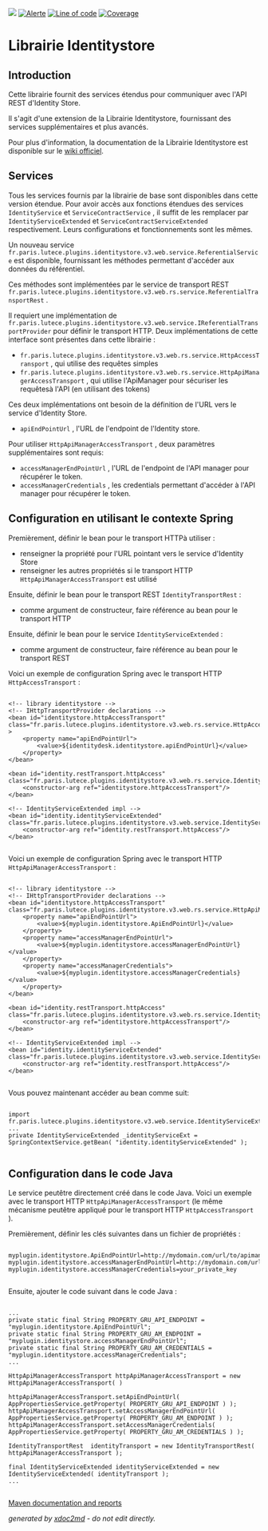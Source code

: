 ![](https://dev.lutece.paris.fr/jenkins/buildStatus/icon?job=library-identitystore-extended-deploy)
[![Alerte](https://dev.lutece.paris.fr/sonar/api/project_badges/measure?project=fr.paris.lutece.plugins%3Alibrary-identitystore-extended&metric=alert_status)](https://dev.lutece.paris.fr/sonar/dashboard?id=fr.paris.lutece.plugins%3Alibrary-identitystore-extended)
[![Line of code](https://dev.lutece.paris.fr/sonar/api/project_badges/measure?project=fr.paris.lutece.plugins%3Alibrary-identitystore-extended&metric=ncloc)](https://dev.lutece.paris.fr/sonar/dashboard?id=fr.paris.lutece.plugins%3Alibrary-identitystore-extended)
[![Coverage](https://dev.lutece.paris.fr/sonar/api/project_badges/measure?project=fr.paris.lutece.plugins%3Alibrary-identitystore-extended&metric=coverage)](https://dev.lutece.paris.fr/sonar/dashboard?id=fr.paris.lutece.plugins%3Alibrary-identitystore-extended)

# Librairie Identitystore

## Introduction

Cette librairie fournit des services étendus pour communiquer avec l'API REST d'Identity Store.

Il s'agit d'une extension de la Librairie Identitystore, fournissant des services supplémentaires et plus avancés.

Pour plus d'information, la documentation de la Librairie Identitystore est disponible sur le [wiki officiel](https://lutece.paris.fr/support/wiki/gru-library-identitystore-v3.html).

## Services

Tous les services fournis par la librairie de base sont disponibles dans cette version étendue. Pour avoir accès aux fonctions étendues des services `IdentityService` et `ServiceContractService` , il suffit de les remplacer par `IdentityServiceExtended` et `ServiceContractServiceExtended` respectivement. Leurs configurations et fonctionnements sont les mêmes.

Un nouveau service `fr.paris.lutece.plugins.identitystore.v3.web.service.ReferentialService` est disponible, fournissant les méthodes permettant d'accéder aux données du référentiel.

Ces m&eacute;thodes sont implémentées par le service de transport REST `fr.paris.lutece.plugins.identitystore.v3.web.rs.service.ReferentialTransportRest` .

Il requiert une impl&eacute;mentation de `fr.paris.lutece.plugins.identitystore.v3.web.service.IReferentialTransportProvider` pour d&eacute;finir le transport HTTP. Deux impl&eacute;mentations de cette interface sont pr&eacute;sentes dans cette librairie :
 
*  `fr.paris.lutece.plugins.identitystore.v3.web.rs.service.HttpAccessTransport` , qui utilise des requ&ecirc;tes simples
*  `fr.paris.lutece.plugins.identitystore.v3.web.rs.service.HttpApiManagerAccessTransport` , qui utilise l'ApiManager pour s&eacute;curiser les requ&ecirc;tes&agrave; l'API (en utilisant des tokens)


Ces deux impl&eacute;mentations ont besoin de la d&eacute;finition de l'URL vers le service d'Identity Store.
 
*  `apiEndPointUrl` , l'URL de l'endpoint de l'Identity store.


Pour utiliser `HttpApiManagerAccessTransport` , deux paramètres supplémentaires sont requis:
 
*  `accessManagerEndPointUrl` , l'URL de l'endpoint de l'API manager pour récupérer le token.
*  `accessManagerCredentials` , les credentials permettant d'accéder à l'API manager pour récupérer le token.


## Configuration en utilisant le contexte Spring

Premi&egrave;rement, d&eacute;finir le bean pour le transport HTTP&agrave; utiliser :
 
* renseigner la propri&eacute;t&eacute; pour l'URL pointant vers le service d'Identity Store
* renseigner les autres propri&eacute;t&eacute;s si le transport HTTP `HttpApiManagerAccessTransport` est utilis&eacute;


Ensuite, d&eacute;finir le bean pour le transport REST `IdentityTransportRest` :
 
* comme argument de constructeur, faire r&eacute;f&eacute;rence au bean pour le transport HTTP


Ensuite, d&eacute;finir le bean pour le service `IdentityServiceExtended` :
 
* comme argument de constructeur, faire r&eacute;f&eacute;rence au bean pour le transport REST


Voici un exemple de configuration Spring avec le transport HTTP `HttpAccessTransport` :
```

<!-- library identitystore -->
<!-- IHttpTransportProvider declarations -->
<bean id="identitystore.httpAccessTransport" class="fr.paris.lutece.plugins.identitystore.v3.web.rs.service.HttpAccessTransport" >
    <property name="apiEndPointUrl">
        <value>${identitydesk.identitystore.apiEndPointUrl}</value>
    </property>
</bean>

<bean id="identity.restTransport.httpAccess" class="fr.paris.lutece.plugins.identitystore.v3.web.rs.service.IdentityTransportRest">
    <constructor-arg ref="identitystore.httpAccessTransport"/>
</bean>

<!-- IdentityServiceExtended impl -->
<bean id="identity.identityServiceExtended" class="fr.paris.lutece.plugins.identitystore.v3.web.service.IdentityServiceExtended">
    <constructor-arg ref="identity.restTransport.httpAccess"/>
</bean>
                        
```


Voici un exemple de configuration Spring avec le transport HTTP `HttpApiManagerAccessTransport` :
```

<!-- library identitystore -->
<!-- IHttpTransportProvider declarations -->
<bean id="identitystore.httpAccessTransport" class="fr.paris.lutece.plugins.identitystore.v3.web.rs.service.HttpApiManagerAccessTransport">
    <property name="apiEndPointUrl">
        <value>${myplugin.identitystore.ApiEndPointUrl}</value>
    </property>
    <property name="accessManagerEndPointUrl">
        <value>${myplugin.identitystore.accessManagerEndPointUrl}</value>
    </property>
    <property name="accessManagerCredentials">
        <value>${myplugin.identitystore.accessManagerCredentials}</value>
    </property>
</bean>

<bean id="identity.restTransport.httpAccess" class="fr.paris.lutece.plugins.identitystore.v3.web.rs.service.IdentityTransportRest">
    <constructor-arg ref="identitystore.httpAccessTransport"/>
</bean>

<!-- IdentityServiceExtended impl -->
<bean id="identity.identityServiceExtended" class="fr.paris.lutece.plugins.identitystore.v3.web.service.IdentityServiceExtended">
    <constructor-arg ref="identity.restTransport.httpAccess"/>
</bean>
                        
```


Vous pouvez maintenant accéder au bean comme suit:
```

import fr.paris.lutece.plugins.identitystore.v3.web.service.IdentityServiceExtended;
...
private IdentityServiceExtended _identityServiceExt = SpringContextService.getBean( "identity.identityServiceExtended" );
                        
```


## Configuration dans le code Java

Le service peut&ecirc;tre directement cr&eacute;&eacute; dans le code Java. Voici un exemple avec le transport HTTP `HttpApiManagerAccessTransport` (le m&ecirc;me m&eacute;canisme peut&ecirc;tre appliqu&eacute; pour le transport HTTP `HttpAccessTransport` ).

Premi&egrave;rement, d&eacute;finir les cl&eacute;s suivantes dans un fichier de propri&eacute;t&eacute;s :
```

myplugin.identitystore.ApiEndPointUrl=http://mydomain.com/url/to/apimanager/api/identitystore
myplugin.identitystore.accessManagerEndPointUrl=http://mydomain.com/url/to/apimanager/token
myplugin.identitystore.accessManagerCredentials=your_private_key
                        
```


Ensuite, ajouter le code suivant dans le code Java :
```

...
private static final String PROPERTY_GRU_API_ENDPOINT = "myplugin.identitystore.ApiEndPointUrl";
private static final String PROPERTY_GRU_AM_ENDPOINT = "myplugin.identitystore.accessManagerEndPointUrl";
private static final String PROPERTY_GRU_AM_CREDENTIALS = "myplugin.identitystore.accessManagerCredentials";
...

HttpApiManagerAccessTransport httpApiManagerAccessTransport = new HttpApiManagerAccessTransport( )

httpApiManagerAccessTransport.setApiEndPointUrl( AppPropertiesService.getProperty( PROPERTY_GRU_API_ENDPOINT ) );
httpApiManagerAccessTransport.setAccessManagerEndPointUrl( AppPropertiesService.getProperty( PROPERTY_GRU_AM_ENDPOINT ) );
httpApiManagerAccessTransport.setAccessManagerCredentials( AppPropertiesService.getProperty( PROPERTY_GRU_AM_CREDENTIALS ) );

IdentityTransportRest  identityTransport = new IdentityTransportRest( httpApiManagerAccessTransport );

final IdentityServiceExtended identityServiceExtended = new IdentityServiceExtended( identityTransport );
...
                        
```



[Maven documentation and reports](https://dev.lutece.paris.fr/plugins/library-identitystore-extended/)



 *generated by [xdoc2md](https://github.com/lutece-platform/tools-maven-xdoc2md-plugin) - do not edit directly.*